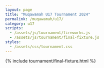```yaml
---
layout: page
title: "Muqawamah U17 Tournament 2024"
permalink: /muqawamah/u17/
category: u17
scripts:
  - /assets/js/tournament/fireworks.js
  - /assets/js/tournament/final-fixture.js
styles:
  - /assets/css/tournament.css
---
```


{% include tournament/final-fixture.html %}

<!-- Add this for fireworks -->
<canvas id="fireworksCanvas" style="position: fixed; top: 0; left: 0; pointer-events: none; z-index: 9999;"></canvas>

<!-- Add these event trigger buttons for testing -->
<!-- <div class="test-buttons" style="position: fixed; bottom: 20px; right: 20px; z-index: 1000;">
  <button onclick="document.dispatchEvent(new Event('goalScored'))">Test Goal</button>
  <button onclick="document.dispatchEvent(new Event('matchEnd'))">Test Match End</button>
</div> -->

